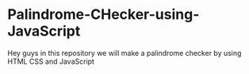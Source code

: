 # Palindrome-CHecker-using-JavaScript
Hey guys in this repository we will make a palindrome checker by using HTML CSS and JavaScript
